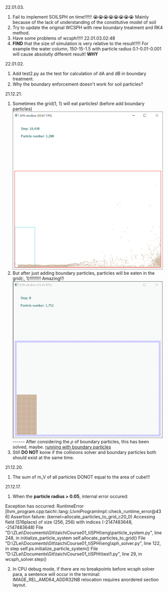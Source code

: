 22.01.03.
1. Fail to implement SOILSPH on time!!!!!! :sob::sob::sob::sob::sob::sob::sob::sob: Mainly because of the lack of understanding of the constitutive model of soil
2. Try to update the original WCSPH with new boundary treatment and RK4 method.
3. Have some problems of wcsph!!!!! 22.01.03.02:48
4. **FIND** that the size of simulation is very relative to the result!!!!! For example the water column, 150-15-1.5 with particle radius 0.1-0.01-0.001 will cause absolutly different result! **WHY**

22.01.02.
1. Add test2.py as the test for calculation of dA and dB in boundary treatment.
2. Why the boundary enforcement doesn't work for soil particles?

21.12.21.
1. Sometimes the grid(1, 1) will eat particles! (before add boundary particles)
![grid eat particles](temp/Snipaste_2021-12-21_18-00-30.png)
2. But after just adding boundary particles, particles will be eaten in the grid(:, 1)!!!!!!!!! Amazing!!!
![bottom eat particles!](temp/211221_bug1.gif)
------ After considering the $\rho$ of boundary particles, this has been solved, maybe.
[running with boundary particles](temp/211221_show1.mp4)
3. Still **DO NOT** konw if the collisions solver and boundary particles both should exist at the same time.


21.12.20.
1. The sum of m_V of all particles DONOT equal to the area of cube!!!

21.12.17.

1. When the **particle radius > 0.05**, internal error occured:

Exception has occurred: RuntimeError
[llvm_program.cpp:taichi::lang::LlvmProgramImpl::check_runtime_error@436] Assertion failure: (kernel=allocate_particles_to_grid_c20_0) Accessing field (S16place<i32>) of size (256, 256) with indices (-2147483648, -2147483648)
  File "D:\ZLei\Documents\Git\taichiCourse01_tiSPHi\eng\particle_system.py", line 248, in initialize_particle_system
    self.allocate_particles_to_grid()
  File "D:\ZLei\Documents\Git\taichiCourse01_tiSPHi\eng\sph_solver.py", line 122, in step
    self.ps.initialize_particle_system()
  File "D:\ZLei\Documents\Git\taichiCourse01_tiSPHi\test1.py", line 29, in <module>
    wcsph_solver.step()

2. In CPU debug mode, if there are no breakpoints before wcsph solver para, a sentence will occur in the terminal:
IMAGE_REL_AMD64_ADDR32NB relocation requires anordered section layout.
